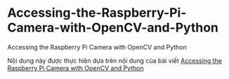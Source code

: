 # Accessing-the-Raspberry-Pi-Camera-with-OpenCV-and-Python
Accessing the Raspberry Pi Camera with OpenCV and Python

Nội dung này được thực hiện dựa trên nội dung của bài viết [Accessing the Raspberry Pi Camera with OpenCV and Python](https://www.pyimagesearch.com/2015/03/30/accessing-the-raspberry-pi-camera-with-opencv-and-python/)
